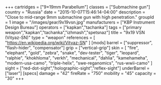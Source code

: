+++
cartridges = ["9×19mm Parabellum"]
classes = ["Submachine gun"]
country = "Russia"
date = "2015-10-07T15:46:14-04:00"
description = "Close to mid-range 9mm submachine gun with high penetration."
groupId = 1
image = "/images/gear/9x19vsn.jpg"
manufacturers = ["KBP Instrument Design Bureau"]
operators = ["kapkan","tachanka"]
tags = ["primary weapon","kapkan","tachanka","izhmash","spetsnaz"]
title = "9x19 VSN (Vityaz-SN)"
type = "weapon"
references = [
  "https://en.wikipedia.org/wiki/Vityaz-SN"
]
[mods]
  barrel = ["suppressor", "flash-hider", "compensator"]
  grip = ["vertical-grip"]
  skin = [
    "fire",
    "elephant",
    "gold",
    "zebra",
    "snake",
    "dev-tester",
    "tiger",
    "leopard",
    "ralphie",
    "khokhloma",
    "verkh",
    "mechanical",
    "dahlia",
    "kamehameha",
    "modern-usa-camo",
    "triple-helix",
    "swe-reganomics",
    "rus-wwii-camo"
  ]
  sight = ["red-dot-sight","holographic-sight","reflex-sight"]
  underBarrel = ["laser"]
[specs]
  damage = "42"
  fireRate = "750"
  mobility = "45"
  capacity = "30"
+++
